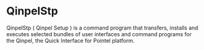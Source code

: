 # QinpelStp

QinpelStp ( Qinpel Setup ) is a command program that transfers, installs and executes selected bundles of user interfaces and command programs for the Qinpel, the Quick Interface for Pointel platform.
